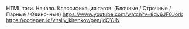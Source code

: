 HTML тэги. Начало. Классификация тэгов. (Блочные / Строчные / Парные / Одиночные) https://www.youtube.com/watch?v=8dv6JF0Jork https://codepen.io/vitaliy_kirenkov/pen/jdQYJN